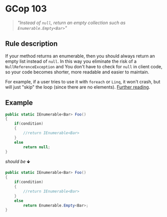 ﻿# GCop 103

> *"Instead of `null`, return an empty collection such as `Enumerable.Empty<Bar>`"*

## Rule description
If your method returns an enumerable, then you should always return an empty list instead of `null`. In this way you eliminate the risk of a `NullReferenceException` and You don't have to check for `null` in client code, so your code becomes shorter, more readable and easier to maintain.

For example, if a user tries to use it with `foreach` or `Linq`, it won't crash, but will just "skip" the loop (since there are no elements). [Further reading](https://orcharddojo.net/orchard-resources/Library/DevelopmentGuidelines/BestPractices/CSharp).

## Example

```csharp
public static IEnumerable<Bar> Foo()
{
    if(condition)
    {
        //return IEnumerable<Bar>
    }
    else
        return null;
}
```

*should be* 🡻

```csharp
public static IEnumerable<Bar> Foo()
{
    if(condition)
    {
        //return IEnumerable<Bar>
    }
    else
        return Enumerable.Empty<Bar>;
}
```